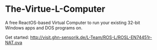 # The-Virtue-L-Computer
A free ReactOS-based Virtual Computer to run your existing 32-bit Windows apps and DOS programs on.

Get started: http://visit.ghn-sensorik.de/L-Team/ROS-L/ROSL-EN74451r-NAT.ova
